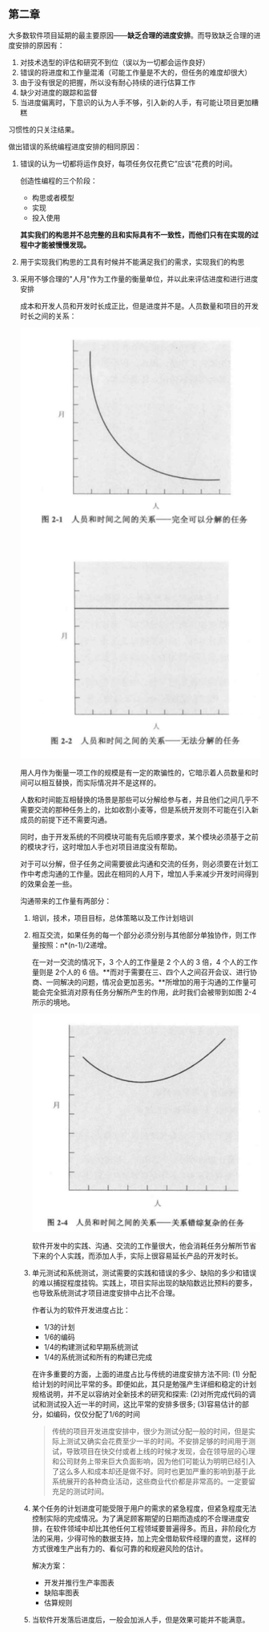 

## 第二章

大多数软件项目延期的最主要原因——**缺乏合理的进度安排**。而导致缺乏合理的进度安排的原因有：

1. 对技术选型的评估和研究不到位（误以为一切都会运作良好）
2. 错误的将进度和工作量混淆（可能工作量是不大的，但任务的难度却很大）
3. 由于没有很足的把握，所以没有耐心持续的进行估算工作
4. 缺少对进度的跟踪和监督
5. 当进度偏离时，下意识的认为人手不够，引入新的人手，有可能让项目更加糟糕



习惯性的只关注结果。

做出错误的系统编程进度安排的相同原因：

1. 错误的认为一切都将运作良好，每项任务仅花费它”应该“花费的时间。

   创造性编程的三个阶段：

   - 构思或者模型
   - 实现
   - 投入使用

   **其实我们的构思并不总完整的且和实际具有不一致性，而他们只有在实现的过程中才能被慢慢发现。**

2. 用于实现我们构思的工具有时候并不能满足我们的需求，实现我们的构思

3. 采用不够合理的"人月"作为工作量的衡量单位，并以此来评估进度和进行进度安排

   成本和开发人员和开发时长成正比，但是进度并不是。人员数量和项目的开发时长之间的关系：

   <img src="images\image-20230912075733998.png" alt="image-20230912075733998" style="zoom:150%;" />

   用人月作为衡量一项工作的规模是有一定的欺骗性的，它暗示着人员数量和时间可以相互替换，而实际情况并不是这样的。

   人数和时间能互相替换的场景是那些可以分解给参与者，并且他们之间几乎不需要交流的那种任务上的，比如收割小麦等，但是系统开发则不可能在引入新成员的前提下还不需要沟通。

   同时，由于开发系统的不同模块可能有先后顺序要求，某个模块必须基于之前的模块才行，这时增加人手也对项目进度没有帮助。

   对于可以分解，但子任务之间需要彼此沟通和交流的任务，则必须要在计划工作中考虑沟通的工作量。因此在相同的人月下，增加人手来减少开发时间得到的效果会差一些。


   沟通带来的工作量有两部分：

   1. 培训，技术，项目目标，总体策略以及工作计划培训

   2. 相互交流，如果任务的每一个部分必须分别与其他部分单独协作，则工作量按照：n*(n-1)/2递增。

      在一对一交流的情况下，3 个人的工作量是 2 个人的 3 倍，4 个人的工作量则是 2个人的 6 倍。**而对于需要在三、四个人之间召开会议、进行协商、一同解决的问题，情况会更加恶劣。**所增加的用于沟通的工作量可能会完全抵消对原有任务分解所产生的作用，此时我们会被带到如图 2-4 所示的境地。

      <img src="images\image-20230912081255796.png" alt="image-20230912081255796" style="zoom:150%;" />

      软件开发中的实践、沟通、交流的工作量很大，他会消耗任务分解所节省下来的个人实践，而添加人手，实际上很容易延长产品的开发时长。

   

   4. 单元测试和系统测试，测试需要的实践和错误的多少、缺陷的多少和错误的难以捕捉程度挂钩。实践上，项目实际出现的缺陷数远比预料的要多，也导致系统测试才项目进度安排中占比不合理。

      作者认为的软件开发进度占比：

      - 1/3的计划
      - 1/6的编码
      - 1/4的构建测试和早期系统测试
      - 1/4的系统测试和所有的构建已完成

      在许多重要的方面，上面的进度占比与传统的进度安排方法不同:
      (1) 分配给计划的时间比平常的多。即便如此，其只是勉强产生详细和稳定的计划规格说明，并不足以容纳对全新技术的研究和探索:
      (2)对所完成代码的调试和测试投入近一半的时间，这比平常的安排多很多;
      (3)容易估计的部分，如编码，仅仅分配了1/6的时间
      
      > 传统的项目开发进度安排中，很少为测试分配一般的时间，但是实际上测试又确实会花费至少一半的时间。不安排足够的时间用于测试，导致项目在快交付或者上线的时候才发现，会在领导层的心理和公司财务上带来巨大负面影响，因为他们可能认为明明已经引入了这么多人和成本却还是做不好。同时也更加严重的影响到基于此系统展开的各种商业活动，这些商业代价都是非常高的。一定要留充足的测试时间。

   5. 某个任务的计划进度可能受限于用户的需求的紧急程度，但紧急程度无法控制实际的完成情况。为了满足顾客期望的日期而造成的不合理进度安排，在软件领域中却比其他任何工程领域要普遍得多。而且，非阶段化方法的采用，少得可怜的数据支持，加上完全借助软件经理的直觉，这样的方式很难生产出有力的、看似可靠的和规避风险的估计。

      解决方案：

      - 开发并推行生产率图表
      - 缺陷率图表
      - 估算规则

   6. 当软件开发落后进度后，一般会加派人手，但是效果可能并不能满意。

   